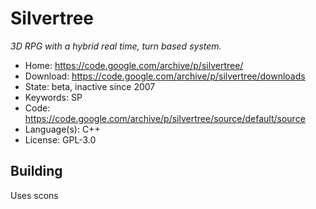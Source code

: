# Silvertree

_3D RPG with a hybrid real time, turn based system._

- Home: https://code.google.com/archive/p/silvertree/
- Download: https://code.google.com/archive/p/silvertree/downloads
- State: beta, inactive since 2007
- Keywords: SP
- Code: https://code.google.com/archive/p/silvertree/source/default/source
- Language(s): C++
- License: GPL-3.0

## Building

Uses scons

